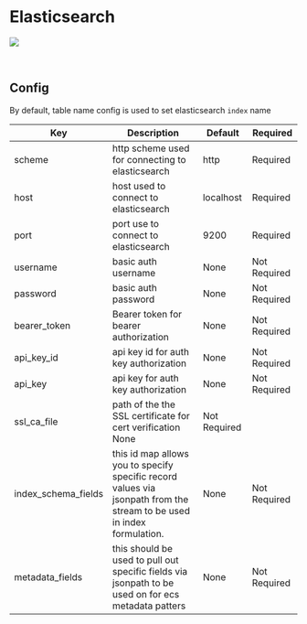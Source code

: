 # Elasticsearch

![](https://static-www.elastic.co/v3/assets/bltefdd0b53724fa2ce/blt280217a63b82a734/6202d3378b1f312528798412/elastic-logo.svg)

<br/>

## Config
By default, table name config is used to set elasticsearch `index` name

| Key | Description | Default | Required |
| --- | --- | --- | --- | 
| scheme | http scheme used for connecting to elasticsearch | http | Required |
| host | host used to connect to elasticsearch | localhost | Required |
| port | port use to connect to elasticsearch | 9200 | Required |
| username | basic auth username | None | Not Required |
| password | basic auth password | None | Not Required |
| bearer_token | Bearer token for bearer authorization | None | Not Required |
| api_key_id | api key id for auth key authorization | None | Not Required |
| api_key | api key for auth key authorization | None | Not Required |
| ssl_ca_file | path of the the SSL certificate for cert verification  None | Not Required |
| index_schema_fields | this id map allows you to specify specific record values via jsonpath from the stream to be used in index formulation. | None | Not Required |
| metadata_fields | this should be used to pull out specific fields via jsonpath to be used on for ecs metadata patters| None | Not Required |

